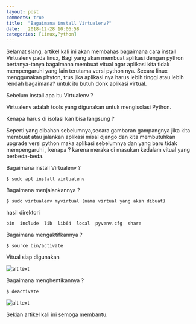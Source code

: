 ```yaml
---
layout: post
comments: true
title:  "Bagaimana install Virtualenv?"
date:   2018-12-28 10:06:58
categories: [Linux,Python]
---
```


Selamat siang, artikel kali ini akan membahas bagaimana cara install Virtualenv pada linux, Bagi yang akan membuat aplikasi dengan python bertanya-tanya bagaimana membuat vitual agar aplikasi kita tidak mempengaruhi yang lain terutama versi python nya. Secara linux menggunakan phyton, trus jika aplikasi nya harus lebih tinggi atau lebih rendah bagaimana? untuk itu butuh donk aplikasi virtual.

Sebelum install apa itu Virtualenv ? 

Virtualenv adalah tools yang digunakan untuk mengisolasi Python.

Kenapa harus di isolasi kan bisa langsung ?

Seperti yang dibahan sebelumnya,secara gambaran gampangnya jika kita membuat atau jalankan aplikasi misal django dan kita membutuhkan upgrade versi python maka aplikasi sebelumnya dan yang baru tidak mempengaruhi , kenapa ? karena meraka di masukan kedalam vitual yang berbeda-beda.

Bagaimana install Virtualenv ?

	$ sudo apt install virtualenv

Bagaimana menjalankannya ?


	$ sudo virtualenv myvirtual (nama virtual yang akan dibuat)
	

hasil direktori 

	bin  include  lib  lib64  local  pyvenv.cfg  share

Bagaimana mengaktifkannya ?

	$ source bin/activate

Vitual siap digunakan 


![alt text][gambar]

[gambar]:{{site.urlimg}}img-28des2018-1.png "view virtual berjalan"

Bagaimana menghentikannya ?
	
	$ deactivate

![alt text][gambar2]

[gambar2]:{{site.urlimg}}img-28des2018-2.png "view virtual berhenti"


Sekian artikel kali ini semoga membantu.
